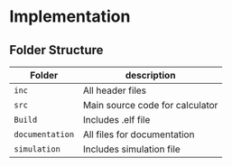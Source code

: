 # Implementation

## Folder Structure
Folder        | description
--------------| ----------------------------------------------
`inc`         | All header files
`src`         | Main source code for calculator
`Build`        | Includes .elf file
`documentation` | All files for documentation
`simulation` | Includes simulation file
